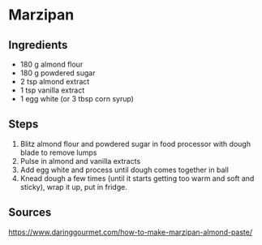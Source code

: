 # Marzipan

## Ingredients

* 180 g almond flour
* 180 g powdered sugar
* 2 tsp almond extract
* 1 tsp vanilla extract
* 1 egg white (or 3 tbsp corn syrup)

## Steps

1) Blitz almond flour and powdered sugar in food processor with dough blade to remove lumps
1) Pulse in almond and vanilla extracts
1) Add egg white and process until dough comes together in ball
1) Knead dough a few times (until it starts getting too warm and soft and sticky), wrap it up, put in fridge.

## Sources
https://www.daringgourmet.com/how-to-make-marzipan-almond-paste/
